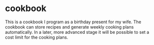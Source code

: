 # cookbook

This is a cookbook I program as a birthday present for my wife. 
The cookbook can store recipes and generate weekly cooking plans automatically. 
In a later, more advanced stage it will be possible to set a cost limit for the cooking plans.
